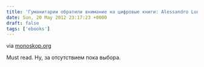 ```yaml
---
title: 'Гуманитарии обратили внимание на цифровые книги: Alessandro Ludovico: Post-Digital Print – The Mutation of Publishing Since 1894 (2012)'
date: Sun, 20 May 2012 23:17:23 +0000
draft: false
tags: ['ebooks']
---
```


via [monoskop.org](http://monoskop.org/log/?p=4165)

Must read. Ну, за отсутствием пока выбора.
